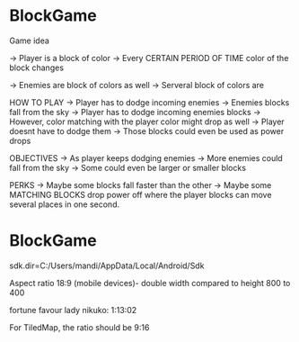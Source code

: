 # BlockGame
 
Game idea

->  Player is a block of color
->  Every CERTAIN PERIOD OF TIME color of the block changes

->  Enemies are block of colors as well
->  Serveral block of colors are


HOW TO PLAY 
->  Player has to dodge incoming enemies 
->  Enemies blocks fall from the sky
->  Player has to dodge incoming enemies blocks
->  However, color matching with the player color might drop as well
->  Player doesnt have to dodge them 
->  Those blocks could even be used as power drops

OBJECTIVES
->  As player keeps dodging enemies
->  More enemies could fall from the sky
->  Some could even be larger or smaller blocks


PERKS
->  Maybe some blocks fall faster than the other
->  Maybe some MATCHING BLOCKS drop power off where the player blocks can move 
several places in one second.


# BlockGame

sdk.dir=C:/Users/mandi/AppData/Local/Android/Sdk


Aspect ratio
18:9 (mobile devices)- double width compared to height
800 to 400

fortune favour lady nikuko: 1:13:02




For TiledMap, the ratio should be 9:16


